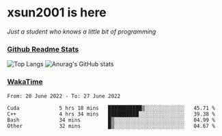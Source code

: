 # xsun2001 is here

*Just a student who knows a little bit of programming*

### [Github Readme Stats](https://github.com/anuraghazra/github-readme-stats)

![Top Langs](https://github-readme-stats.vercel.app/api/top-langs/?username=xsun2001&layout=compact&theme=radical) ![Anurag's GitHub stats](https://github-readme-stats.vercel.app/api?username=xsun2001&show_icons=true&theme=radical)

### [WakaTime](https://wakatime.com)

<!--START_SECTION:waka-->

```text
From: 20 June 2022 - To: 27 June 2022

Cuda             5 hrs 18 mins   ███████████▒░░░░░░░░░░░░░   45.71 %
C++              4 hrs 34 mins   ██████████░░░░░░░░░░░░░░░   39.38 %
Bash             34 mins         █▒░░░░░░░░░░░░░░░░░░░░░░░   04.99 %
Other            32 mins         █▒░░░░░░░░░░░░░░░░░░░░░░░   04.67 %
```

<!--END_SECTION:waka-->
